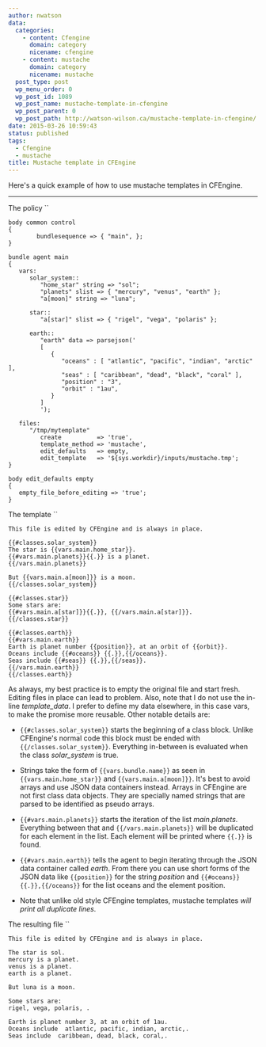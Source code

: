 ```yaml
---
author: nwatson
data:
  categories:
    - content: Cfengine
      domain: category
      nicename: cfengine
    - content: mustache
      domain: category
      nicename: mustache
  post_type: post
  wp_menu_order: 0
  wp_post_id: 1089
  wp_post_name: mustache-template-in-cfengine
  wp_post_parent: 0
  wp_post_path: http://watson-wilson.ca/mustache-template-in-cfengine/
date: 2015-03-26 10:59:43
status: published
tags:
  - Cfengine
  - mustache
title: Mustache template in CFEngine
---
```



Here's a quick example of how to use mustache templates in CFEngine.

---

The policy ``

    body common control
    {
            bundlesequence => { "main", };
    }
    
    bundle agent main
    {
       vars:
          solar_system::
             "home_star" string => "sol";
             "planets" slist => { "mercury", "venus", "earth" };
             "a[moon]" string => "luna";
    
          star::
             "a[star]" slist => { "rigel", "vega", "polaris" };
    
          earth::
             "earth" data => parsejson('
             [
                { 
                   "oceans" : [ "atlantic", "pacific", "indian", "arctic" ],
                   "seas" : [ "caribbean", "dead", "black", "coral" ],
                   "position" : "3",
                   "orbit" : "1au",
                }
             ]
             ');
             
       files:
          "/tmp/mytemplate"
             create          => 'true',
             template_method => 'mustache',
             edit_defaults   => empty,
             edit_template   => '${sys.workdir}/inputs/mustache.tmp';
    }
    
    body edit_defaults empty
    {
       empty_file_before_editing => 'true';
    }

The template ``

    This file is edited by CFEngine and is always in place.
    
    {{#classes.solar_system}}
    The star is {{vars.main.home_star}}.
    {{#vars.main.planets}}{{.}} is a planet.
    {{/vars.main.planets}}
    
    But {{vars.main.a[moon]}} is a moon.
    {{/classes.solar_system}}
    
    {{#classes.star}}
    Some stars are:
    {{#vars.main.a[star]}}{{.}}, {{/vars.main.a[star]}}.
    {{/classes.star}}
    
    {{#classes.earth}}
    {{#vars.main.earth}}
    Earth is planet number {{position}}, at an orbit of {{orbit}}.
    Oceans include {{#oceans}} {{.}},{{/oceans}}.
    Seas include {{#seas}} {{.}},{{/seas}}.
    {{/vars.main.earth}}
    {{/classes.earth}}

As always, my best practice is to empty the original file and start
fresh. Editing files in place can lead to problem. Also, note that I do
not use the in-line *template_data*. I prefer to define my data
elsewhere, in this case vars, to make the promise more reusable. Other
notable details are:

  * `{{#classes.solar_system}}` starts the beginning of a class block.
    Unlike CFEngine's normal code this block must be ended with `{{/classes.solar_system}}`.
    Everything in-between is evaluated when the class *solar_system* is
    true.

  * Strings take the form of `{{vars.bundle.name}}` as seen in `{{vars.main.home_star}}`
    and `{{vars.main.a[moon]}}`. It's best to avoid arrays and use JSON
    data containers instead. Arrays in CFEngine are not first class
    data objects. They are specially named strings that are parsed to
    be identified as pseudo arrays.

  * `{{#vars.main.planets}}` starts the iteration of the list *main.planets*.
    Everything between that and `{{/vars.main.planets}}` will be
    duplicated for each element in the list. Each element will be
    printed where `{{.}}` is found.

  * `{{#vars.main.earth}}` tells the agent to begin iterating through
    the JSON data container called *earth*. From there you can use
    short forms of the JSON data like `{{position}}` for the string *position*
    and `{{#oceans}} {{.}},{{/oceans}}` for the list oceans and the
    element position.

  * Note that unlike old style CFEngine templates, mustache templates *will
    print all duplicate lines*.

The resulting file ``

    This file is edited by CFEngine and is always in place.
    
    The star is sol.
    mercury is a planet.
    venus is a planet.
    earth is a planet.
    
    But luna is a moon.
    
    Some stars are:
    rigel, vega, polaris, .
    
    Earth is planet number 3, at an orbit of 1au.
    Oceans include  atlantic, pacific, indian, arctic,.
    Seas include  caribbean, dead, black, coral,.
